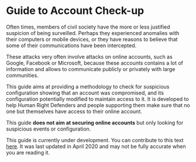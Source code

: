 # Guide to Account Check-up

Often times, members of civil society have the more or less justified suspicion of being surveilled. Perhaps they experienced anomalies with their computers or mobile devices, or they have reasons to believe that some of their communications have been intercepted.

These attacks very often involve attacks on online accounts, such as Google, Facebook or Microsoft, because these accounts contains a lot of information and allows to communicate publicly or privately with large communities.

This guide aims at providing a methodology to check for suspicious configuration showing that an account was compromised, and its configuration potentially modified to maintain access to it. It is developed to help Human Right Defenders and people supporting them make sure that no one but themselves have access to their online account.

This guide **does not aim at securing online accounts** but only looking for suspicious events or configuration.

This guide is currently under development. You can contribute to this text [here](). It was last updated in April 2020 and may not be fully accurate when you are reading it.
